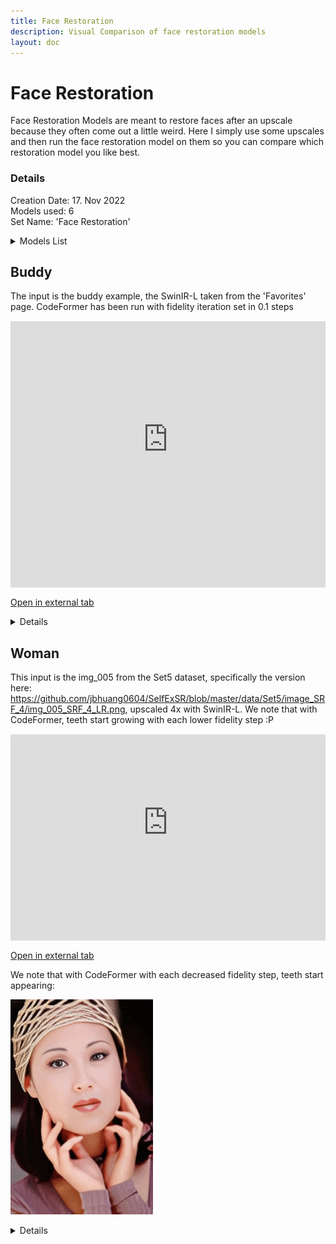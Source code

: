```yaml
---
title: Face Restoration
description: Visual Comparison of face restoration models
layout: doc
---
```

# Face Restoration

Face Restoration Models are meant to restore faces after an upscale because they often come out a little weird. Here I simply use some upscales and then run the face restoration model on them so you can compare which restoration model you like best.

### Details

  Creation Date: 17. Nov 2022  
  Models used: 6  
  Set Name: 'Face Restoration'  

  <details>
    <summary>Models List</summary>

    GFPGANCleanv1-NoCE-C2
    GFPGANv1.2
    GFPGANv1.3
    GFPGANv1.4
    RestoreFormer
    CodeFormer
  </details>

## Buddy

The input is the buddy example, the SwinIR-L taken from the 'Favorites' page. CodeFormer has been run with fidelity iteration set in 0.1 steps

<div style="border: 0px solid rgb(201, 0, 1); overflow: hidden; margin: 15px auto; max-width: 100%;">
  <iframe allowfullscreen scrolling="no" src="https://imgsli.com/MTM0ODk1" style="width: 100%; border: 0px none; height: 55vmin; min-height: 310px; margin-top: -75px; margin-bottom:-30px;">
  </iframe>
</div>

<a href="https://imgsli.com/MTM0ODk1" target="_blank">Open in external tab</a>

<details>
  <summary>Details</summary>
  <p>

  Creation Date: 17. Nov 2022

  Original Input Image: 480x320 pixels

  Scaling Factor: 4

  Upscale Model: SwinIR-L

  Input Image: 1920x1280 pixels

  Output Image: 1920x1280 pixels

  Type: Photo

  </p>
</details>

## Woman

This input is the img_005 from the Set5 dataset, specifically the version here: https://github.com/jbhuang0604/SelfExSR/blob/master/data/Set5/image_SRF_4/img_005_SRF_4_LR.png, upscaled 4x with SwinIR-L. We note that with CodeFormer, teeth start growing with each lower fidelity step :P

<div style="border: 0px solid rgb(201, 0, 1); overflow: hidden; margin: 15px auto; max-width: 100%;">
  <iframe allowfullscreen scrolling="no" src="https://imgsli.com/MTM0ODk0" style="width: 100%; border: 0px none; height: 45vmin; min-height: 310px; margin-top: -75px; margin-bottom:-30px;">
  </iframe>
</div>

<a href="https://imgsli.com/MTM0ODk0" target="_blank">Open in external tab</a>

We note that with CodeFormer with each decreased fidelity step, teeth start appearing:  

![Teeth](../assets/images/facerestoration/facerestoration_codeformer_teeth.gif)  

<details>
  <summary>Details</summary>
  <p>

  Creation Date: 17. Nov 2022

  Original Input Image: 57x86 pixels

  Scaling Factor: 4

  Upscale Model: LDSR (100 steps)

  Input Image: 228x344 pixels

  Output Image: 228x344 pixels

  Type: Photo

  </p>
</details>